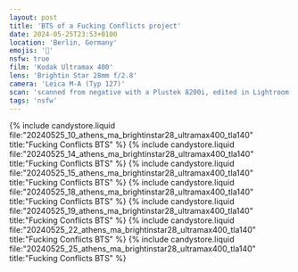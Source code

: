 ```yaml
---
layout: post
title: 'BTS of a Fucking Conflicts project'
date: 2024-05-25T23:53+0100
location: 'Berlin, Germany'
emojis: '🔞'
nsfw: true
film: 'Kodak Ultramax 400'
lens: 'Brightin Star 28mm f/2.8'
camera: 'Leica M-A (Typ 127)'
scan: 'scanned from negative with a Plustek 8200i, edited in Lightroom'
tags: 'nsfw'
---
```


{% include candystore.liquid file:"20240525_10_athens_ma_brightinstar28_ultramax400_tla140" title:"Fucking Conflicts BTS" %}
{% include candystore.liquid file:"20240525_14_athens_ma_brightinstar28_ultramax400_tla140" title:"Fucking Conflicts BTS" %}
{% include candystore.liquid file:"20240525_15_athens_ma_brightinstar28_ultramax400_tla140" title:"Fucking Conflicts BTS" %}
{% include candystore.liquid file:"20240525_18_athens_ma_brightinstar28_ultramax400_tla140" title:"Fucking Conflicts BTS" %}
{% include candystore.liquid file:"20240525_19_athens_ma_brightinstar28_ultramax400_tla140" title:"Fucking Conflicts BTS" %}
{% include candystore.liquid file:"20240525_22_athens_ma_brightinstar28_ultramax400_tla140" title:"Fucking Conflicts BTS" %}
{% include candystore.liquid file:"20240525_25_athens_ma_brightinstar28_ultramax400_tla140" title:"Fucking Conflicts BTS" %}